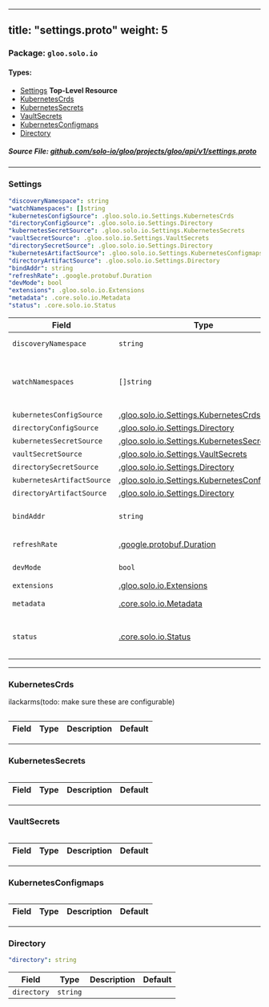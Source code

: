 
---
title: "settings.proto"
weight: 5
---

<!-- Code generated by solo-kit. DO NOT EDIT. -->


### Package: `gloo.solo.io` 
#### Types:


- [Settings](#settings) **Top-Level Resource**
- [KubernetesCrds](#kubernetescrds)
- [KubernetesSecrets](#kubernetessecrets)
- [VaultSecrets](#vaultsecrets)
- [KubernetesConfigmaps](#kubernetesconfigmaps)
- [Directory](#directory)
  



##### Source File: [github.com/solo-io/gloo/projects/gloo/api/v1/settings.proto](https://github.com/solo-io/gloo/blob/master/projects/gloo/api/v1/settings.proto)





---
### Settings

 


```yaml
"discoveryNamespace": string
"watchNamespaces": []string
"kubernetesConfigSource": .gloo.solo.io.Settings.KubernetesCrds
"directoryConfigSource": .gloo.solo.io.Settings.Directory
"kubernetesSecretSource": .gloo.solo.io.Settings.KubernetesSecrets
"vaultSecretSource": .gloo.solo.io.Settings.VaultSecrets
"directorySecretSource": .gloo.solo.io.Settings.Directory
"kubernetesArtifactSource": .gloo.solo.io.Settings.KubernetesConfigmaps
"directoryArtifactSource": .gloo.solo.io.Settings.Directory
"bindAddr": string
"refreshRate": .google.protobuf.Duration
"devMode": bool
"extensions": .gloo.solo.io.Extensions
"metadata": .core.solo.io.Metadata
"status": .core.solo.io.Status

```

| Field | Type | Description | Default |
| ----- | ---- | ----------- |----------- | 
| `discoveryNamespace` | `string` | namespace to write discovered data |  |
| `watchNamespaces` | `[]string` | namespaces to watch for user config as well as services TODO(ilackarms): split out watch_namespaces and service_discovery_namespaces... |  |
| `kubernetesConfigSource` | [.gloo.solo.io.Settings.KubernetesCrds](../settings.proto.sk#kubernetescrds) |  |  |
| `directoryConfigSource` | [.gloo.solo.io.Settings.Directory](../settings.proto.sk#directory) |  |  |
| `kubernetesSecretSource` | [.gloo.solo.io.Settings.KubernetesSecrets](../settings.proto.sk#kubernetessecrets) |  |  |
| `vaultSecretSource` | [.gloo.solo.io.Settings.VaultSecrets](../settings.proto.sk#vaultsecrets) |  |  |
| `directorySecretSource` | [.gloo.solo.io.Settings.Directory](../settings.proto.sk#directory) |  |  |
| `kubernetesArtifactSource` | [.gloo.solo.io.Settings.KubernetesConfigmaps](../settings.proto.sk#kubernetesconfigmaps) |  |  |
| `directoryArtifactSource` | [.gloo.solo.io.Settings.Directory](../settings.proto.sk#directory) |  |  |
| `bindAddr` | `string` | where the gloo xds server should bind (should not need configuration by user) |  |
| `refreshRate` | [.google.protobuf.Duration](https://developers.google.com/protocol-buffers/docs/reference/csharp/class/google/protobuf/well-known-types/duration) | how frequently to resync watches, etc |  |
| `devMode` | `bool` | enable serving debug data on port 9090 |  |
| `extensions` | [.gloo.solo.io.Extensions](../extensions.proto.sk#extensions) | Settings for extensions |  |
| `metadata` | [.core.solo.io.Metadata](../../../../../../solo-kit/api/v1/metadata.proto.sk#metadata) | Metadata contains the object metadata for this resource |  |
| `status` | [.core.solo.io.Status](../../../../../../solo-kit/api/v1/status.proto.sk#status) | Status indicates the validation status of this resource. Status is read-only by clients, and set by gloo during validation |  |




---
### KubernetesCrds

 
ilackarms(todo: make sure these are configurable)

```yaml

```

| Field | Type | Description | Default |
| ----- | ---- | ----------- |----------- | 




---
### KubernetesSecrets



```yaml

```

| Field | Type | Description | Default |
| ----- | ---- | ----------- |----------- | 




---
### VaultSecrets



```yaml

```

| Field | Type | Description | Default |
| ----- | ---- | ----------- |----------- | 




---
### KubernetesConfigmaps



```yaml

```

| Field | Type | Description | Default |
| ----- | ---- | ----------- |----------- | 




---
### Directory



```yaml
"directory": string

```

| Field | Type | Description | Default |
| ----- | ---- | ----------- |----------- | 
| `directory` | `string` |  |  |





<!-- Start of HubSpot Embed Code -->
<script type="text/javascript" id="hs-script-loader" async defer src="//js.hs-scripts.com/5130874.js"></script>
<!-- End of HubSpot Embed Code -->
